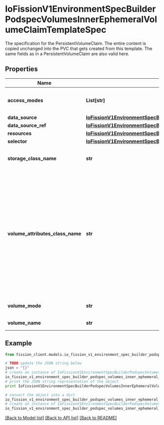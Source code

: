 # IoFissionV1EnvironmentSpecBuilderPodspecVolumesInnerEphemeralVolumeClaimTemplateSpec

The specification for the PersistentVolumeClaim. The entire content is copied unchanged into the PVC that gets created from this template. The same fields as in a PersistentVolumeClaim are also valid here.

## Properties

Name | Type | Description | Notes
------------ | ------------- | ------------- | -------------
**access_modes** | **List[str]** | accessModes contains the desired access modes the volume should have. More info: https://kubernetes.io/docs/concepts/storage/persistent-volumes#access-modes-1 | [optional] 
**data_source** | [**IoFissionV1EnvironmentSpecBuilderPodspecVolumesInnerEphemeralVolumeClaimTemplateSpecDataSource**](IoFissionV1EnvironmentSpecBuilderPodspecVolumesInnerEphemeralVolumeClaimTemplateSpecDataSource.md) |  | [optional] 
**data_source_ref** | [**IoFissionV1EnvironmentSpecBuilderPodspecVolumesInnerEphemeralVolumeClaimTemplateSpecDataSourceRef**](IoFissionV1EnvironmentSpecBuilderPodspecVolumesInnerEphemeralVolumeClaimTemplateSpecDataSourceRef.md) |  | [optional] 
**resources** | [**IoFissionV1EnvironmentSpecBuilderPodspecVolumesInnerEphemeralVolumeClaimTemplateSpecResources**](IoFissionV1EnvironmentSpecBuilderPodspecVolumesInnerEphemeralVolumeClaimTemplateSpecResources.md) |  | [optional] 
**selector** | [**IoFissionV1EnvironmentSpecBuilderPodspecVolumesInnerEphemeralVolumeClaimTemplateSpecSelector**](IoFissionV1EnvironmentSpecBuilderPodspecVolumesInnerEphemeralVolumeClaimTemplateSpecSelector.md) |  | [optional] 
**storage_class_name** | **str** | storageClassName is the name of the StorageClass required by the claim. More info: https://kubernetes.io/docs/concepts/storage/persistent-volumes#class-1 | [optional] 
**volume_attributes_class_name** | **str** | volumeAttributesClassName may be used to set the VolumeAttributesClass used by this claim. If specified, the CSI driver will create or update the volume with the attributes defined in the corresponding VolumeAttributesClass. This has a different purpose than storageClassName, it can be changed after the claim is created. An empty string value means that no VolumeAttributesClass will be applied to the claim but it&#39;s not allowed to reset this field to empty string once it is set. If unspecified and the PersistentVolumeClaim is unbound, the default VolumeAttributesClass will be set by the persistentvolume controller if it exists. If the resource referred to by volumeAttributesClass does not exist, this PersistentVolumeClaim will be set to a Pending state, as reflected by the modifyVolumeStatus field, until such as a resource exists. More info: https://kubernetes.io/docs/concepts/storage/volume-attributes-classes/ (Beta) Using this field requires the VolumeAttributesClass feature gate to be enabled (off by default). | [optional] 
**volume_mode** | **str** | volumeMode defines what type of volume is required by the claim. Value of Filesystem is implied when not included in claim spec. | [optional] 
**volume_name** | **str** | volumeName is the binding reference to the PersistentVolume backing this claim. | [optional] 

## Example

```python
from fission_client.models.io_fission_v1_environment_spec_builder_podspec_volumes_inner_ephemeral_volume_claim_template_spec import IoFissionV1EnvironmentSpecBuilderPodspecVolumesInnerEphemeralVolumeClaimTemplateSpec

# TODO update the JSON string below
json = "{}"
# create an instance of IoFissionV1EnvironmentSpecBuilderPodspecVolumesInnerEphemeralVolumeClaimTemplateSpec from a JSON string
io_fission_v1_environment_spec_builder_podspec_volumes_inner_ephemeral_volume_claim_template_spec_instance = IoFissionV1EnvironmentSpecBuilderPodspecVolumesInnerEphemeralVolumeClaimTemplateSpec.from_json(json)
# print the JSON string representation of the object
print IoFissionV1EnvironmentSpecBuilderPodspecVolumesInnerEphemeralVolumeClaimTemplateSpec.to_json()

# convert the object into a dict
io_fission_v1_environment_spec_builder_podspec_volumes_inner_ephemeral_volume_claim_template_spec_dict = io_fission_v1_environment_spec_builder_podspec_volumes_inner_ephemeral_volume_claim_template_spec_instance.to_dict()
# create an instance of IoFissionV1EnvironmentSpecBuilderPodspecVolumesInnerEphemeralVolumeClaimTemplateSpec from a dict
io_fission_v1_environment_spec_builder_podspec_volumes_inner_ephemeral_volume_claim_template_spec_form_dict = io_fission_v1_environment_spec_builder_podspec_volumes_inner_ephemeral_volume_claim_template_spec.from_dict(io_fission_v1_environment_spec_builder_podspec_volumes_inner_ephemeral_volume_claim_template_spec_dict)
```
[[Back to Model list]](../README.md#documentation-for-models) [[Back to API list]](../README.md#documentation-for-api-endpoints) [[Back to README]](../README.md)



